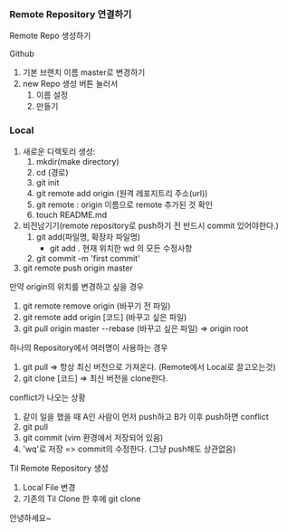 ### Remote Repository 연결하기

Remote Repo 생성하기

Github

1. 기본 브랜치 이름 master로 변경하기
2. new Repo 생성 버튼 눌러서
   1. 이름 설정
   2. 만들기

### Local

1. 새로운 디렉토리 생성:
   1. mkdir(make directory)
   2. cd (경로)
   3. git init
   4. git remote add origin (원격 레포지트리 주소(url))
   5. git remote : origin 이름으로 remote 추가된 것 확인
   6. touch README.md
2. 비전남기기(remote repository로 push하기 전 반드시 commit 있어야한다.)
   1. git add(파일명, 확장자 파일명)
      * git add . 현재 위치한 wd 의 모든 수정사항
   2. git commit -m 'first commit'
3. git remote push origin master

만약 origin의 위치를 변경하고 싶을 경우
1. git remote remove origin (바꾸기 전 파일)
2. git remote add origin [코드] (바꾸고 싶은 파일)
3. git pull origin master --rebase (바꾸고 싶은 파일) => origin root

하나의 Repository에서 여러명이 사용하는 경우
1. git pull => 항상 최신 버전으로 가져온다. (Remote에서 Local로 끌고오는것)
2. git clone [코드] => 최신 버전을 clone한다.

conflict가 나오는 상황
1. 같이 일을 했을 때 A인 사람이 먼저 push하고 B가 이후 push하면 conflict
2. git pull
3. git commit (vim 환경에서 저장되어 있음) 
4. 'wq'로 저장 => commit의 수정한다. (그냥 push해도 상관없음)

Til Remote Repository 생성
1. Local File 변경
2. 기존의 Til Clone 한 후에 git clone 

안녕하세요~